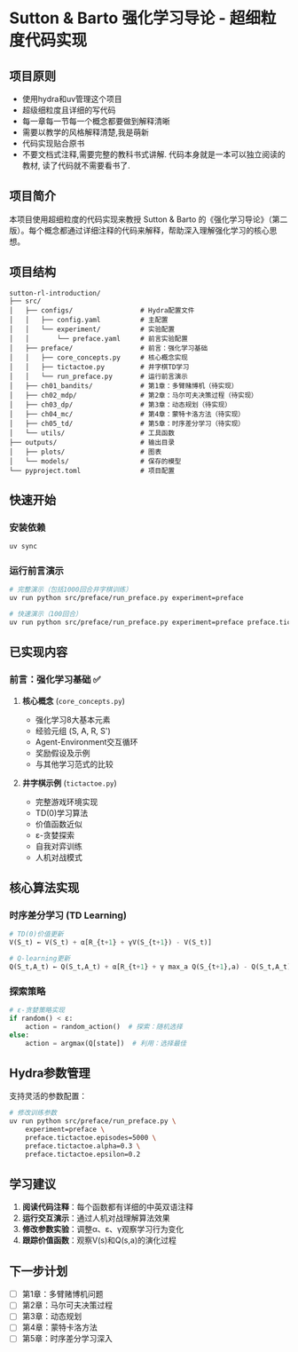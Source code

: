 # Sutton & Barto 强化学习导论 - 超细粒度代码实现

## 项目原则
- 使用hydra和uv管理这个项目
- 超级细粒度且详细的写代码
- 每一章每一节每一个概念都要做到解释清晰
- 需要以教学的风格解释清楚,我是萌新
- 代码实现贴合原书
- 不要文档式注释,需要完整的教科书式讲解. 代码本身就是一本可以独立阅读的教材, 读了代码就不需要看书了.

## 项目简介

本项目使用超细粒度的代码实现来教授 Sutton & Barto 的《强化学习导论》（第二版）。每个概念都通过详细注释的代码来解释，帮助深入理解强化学习的核心思想。

## 项目结构

```
sutton-rl-introduction/
├── src/
│   ├── configs/                 # Hydra配置文件
│   │   ├── config.yaml          # 主配置
│   │   └── experiment/          # 实验配置
│   │       └── preface.yaml     # 前言实验配置
│   ├── preface/                 # 前言：强化学习基础
│   │   ├── core_concepts.py     # 核心概念实现
│   │   ├── tictactoe.py         # 井字棋TD学习
│   │   └── run_preface.py       # 运行前言演示
│   ├── ch01_bandits/            # 第1章：多臂赌博机（待实现）
│   ├── ch02_mdp/                # 第2章：马尔可夫决策过程（待实现）
│   ├── ch03_dp/                 # 第3章：动态规划（待实现）
│   ├── ch04_mc/                 # 第4章：蒙特卡洛方法（待实现）
│   ├── ch05_td/                 # 第5章：时序差分学习（待实现）
│   └── utils/                   # 工具函数
├── outputs/                     # 输出目录
│   ├── plots/                   # 图表
│   └── models/                  # 保存的模型
└── pyproject.toml               # 项目配置
```

## 快速开始

### 安装依赖
```bash
uv sync
```

### 运行前言演示
```bash
# 完整演示（包括1000回合井字棋训练）
uv run python src/preface/run_preface.py experiment=preface

# 快速演示（100回合）
uv run python src/preface/run_preface.py experiment=preface preface.tictactoe.episodes=100
```

## 已实现内容

### 前言：强化学习基础 ✅
1. **核心概念** (`core_concepts.py`)
   - 强化学习8大基本元素
   - 经验元组 (S, A, R, S')
   - Agent-Environment交互循环
   - 奖励假设及示例
   - 与其他学习范式的比较

2. **井字棋示例** (`tictactoe.py`)
   - 完整游戏环境实现
   - TD(0)学习算法
   - 价值函数近似
   - ε-贪婪探索
   - 自我对弈训练
   - 人机对战模式

## 核心算法实现

### 时序差分学习 (TD Learning)
```python
# TD(0)价值更新
V(S_t) ← V(S_t) + α[R_{t+1} + γV(S_{t+1}) - V(S_t)]

# Q-learning更新  
Q(S_t,A_t) ← Q(S_t,A_t) + α[R_{t+1} + γ max_a Q(S_{t+1},a) - Q(S_t,A_t)]
```

### 探索策略
```python
# ε-贪婪策略实现
if random() < ε:
    action = random_action()  # 探索：随机选择
else:
    action = argmax(Q[state])  # 利用：选择最佳
```

## Hydra参数管理

支持灵活的参数配置：
```bash
# 修改训练参数
uv run python src/preface/run_preface.py \
    experiment=preface \
    preface.tictactoe.episodes=5000 \
    preface.tictactoe.alpha=0.3 \
    preface.tictactoe.epsilon=0.2
```

## 学习建议

1. **阅读代码注释**：每个函数都有详细的中英双语注释
2. **运行交互演示**：通过人机对战理解算法效果
3. **修改参数实验**：调整α、ε、γ观察学习行为变化
4. **跟踪价值函数**：观察V(s)和Q(s,a)的演化过程

## 下一步计划

- [ ] 第1章：多臂赌博机问题
- [ ] 第2章：马尔可夫决策过程
- [ ] 第3章：动态规划
- [ ] 第4章：蒙特卡洛方法
- [ ] 第5章：时序差分学习深入